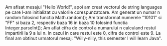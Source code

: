 Am afisat mesajul "Hello World!", apoi am creat vectorul de string languages pe care l-am initializat cu valorile corespunzatoare.
Am generat un numar n random folosind functia Math.random();
Am transformat numerele "10101" si "FF" si baza 2, respectiv baza 16 in baza 10 folosind functia Integer.parseInt();
Am aflat cifra de control a numarului n calculand restul impartirii la 9 a lui n. In cazul in care restul este 0, cifra de control este 9. 
La final am obtinut urmatorul mesaj: "Willy-nilly, this semester I will learn Java". 
